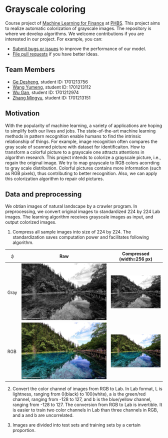# Grayscale coloring

Course project of [Machine Learning for Finance](https://github.com/PHBS/2018.M1.MLF) at [PHBS](http://english.phbs.pku.edu.cn/). This project aims to realize automatic colorization of grayscale images. The
repository is where we develop algorithms. We welcome contributions if you are interested in our
project. For example, you can:

* [Submit bugs or issues](https://github.com/devon-ge/PHBS_MLF_2018/issues) to improve the performance of our model.
* [File pull requests](https://github.com/devon-ge/PHBS_MLF_2018/pulls) if you have better ideas.

## Team Members

* [Ge Desheng](https://github.com/devon-ge), student ID: 1701213756
* [Wang Yumeng](https://github.com/yumengwang123), student ID: 1701213112
* [Wu Gan](https://github.com/SuperWGAaron), student ID: 1701212974
* [Zhang Mingyu](https://github.com/myzhangcn), student ID: 1701213151

## Motivation

With the popularity of machine learning, a variety of applications are hoping to simplify
both our lives and jobs. The state-of-the-art machine learning methods in pattern recognition
enable humans to find the intrinsic relationship of things. For example, image recognition often
compares the gray scale of scanned picture with dataset for identificaiton. How to transform a
colorful picture to a grayscale one attracts attentions in algorithm research. This project 
intends to colorize a grayscale picture, i.e., regain the original image. We try to map grayscale to RGB
colors acorrding to gray scale distribution. Colorful pictures contains more
information (such as RGB pixels), thus contributing to better recognition. Also, we can apply this
colorization algorithm to repair old pictures.

## Data and preprocessing

We obtian images of natural landscape by a crawler program. In preprocessing, we convert original images to standardized 224 by 224 Lab images. The learning algorithm receives grayscale images as input, and output colorized images.

1. Compress all sample images into size of 224 by 224. The standardization saves computation power and facilitates following algorithm.

:)|Raw | Compressed (width=256 px)
---|---|---
Gray|![Raw picture](./test/example_Gray.jpg) | ![Compressed picture](./test/com_example_Gray.jpg)
RGB|![Raw picture](./test/example_RGB.jpg) | ![Compressed picture](./test/com_example_RGB.jpg)

2. Convert the color channel of images from RGB to Lab. In Lab format, L is lightness, ranging from 0(black) to 100(white), a is the green/red channel, ranging from -128 to 127, and b is the blue/yellow channel, ranging from -128 to 127. The conversion from RGB to Lab is invertible. It is easier to train two color channels in Lab than three channels in RGB, and a and b are uncorrelated.

3. Images are divided into test sets and training sets by a certain proportion.
